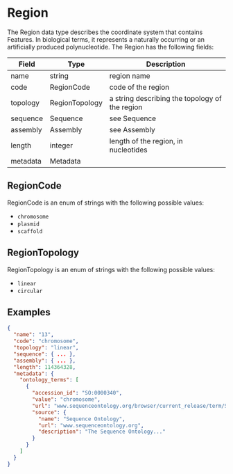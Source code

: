 # Region

The Region data type describes the coordinate system that contains Features. In biological terms, it represents a naturally occurring or an artificially produced polynucleotide. The Region has the following fields:

| Field     | Type           | Description |
|-------    |----------------|-------------|
| name      | string         | region name
| code      | RegionCode     | code of the region
| topology  | RegionTopology | a string describing the topology of the region
| sequence  | Sequence       | see Sequence
| assembly  | Assembly       | see Assembly
| length    | integer        | length of the region, in nucleotides
| metadata  | Metadata       | 

## RegionCode
RegionCode is an enum of strings with the following possible values:
- `chromosome`
- `plasmid`
- `scaffold`

## RegionTopology
RegionTopology is an enum of strings with the following possible values:
- `linear`
- `circular`

## Examples
```json
{
  "name": "13",
  "code": "chromosome",
  "topology": "linear",
  "sequence": { ... },
  "assembly": { ... },
  "length": 114364328,
  "metadata": {
    "ontology_terms": [
      {
        "accession_id": "SO:0000340",
        "value": "chromosome",
        "url": "www.sequenceontology.org/browser/current_release/term/SO:0000340",
        "source": {
          "name": "Sequence Ontology",
          "url": "www.sequenceontology.org",
          "description": "The Sequence Ontology..."
        }
      }
    ]
  }
}
```
